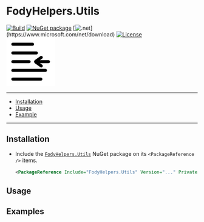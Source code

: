 # FodyHelpers.Utils

[![Build](https://github.com/huoshan12345/FodyHelpers.Utils/workflows/Build/badge.svg)](https://github.com/huoshan12345/FodyHelpers.Utils/actions?query=workflow%3ABuild)
[![NuGet package](https://img.shields.io/nuget/v/FodyHelpers.Utils.svg?logo=NuGet)](https://www.nuget.org/packages/FodyHelpers.Utils)
[![.net](https://img.shields.io/badge/.net%20standard-2.0-ff69b4.svg?)](https://www.microsoft.com/net/download)
[![License](https://img.shields.io/badge/license-MIT-blue.svg)](https://github.com/huoshan12345/FodyHelpers.Utils/blob/master/LICENSE)  
![Icon](https://github.com/huoshan12345/FodyHelpers.Utils/raw/master/icon.png)

---
 - [Installation](#installation)
 - [Usage](#usage)
 - [Example](#examples) 
---

## Installation
- Include the [`FodyHelpers.Utils`](https://www.nuget.org/packages/FodyHelpers.Utils) NuGet package on its `<PackageReference />` items.

  ```XML
  <PackageReference Include="FodyHelpers.Utils" Version="..." PrivateAssets="all" />
  ```

## Usage


## Examples

